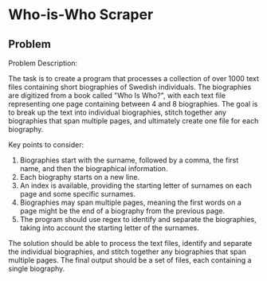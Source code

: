 # Who-is-Who Scraper

## Problem

Problem Description:

The task is to create a program that processes a collection of over 1000 text files containing short biographies of Swedish individuals. The biographies are digitized from a book called "Who Is Who?", with each text file representing one page containing between 4 and 8 biographies. The goal is to break up the text into individual biographies, stitch together any biographies that span multiple pages, and ultimately create one file for each biography.

Key points to consider:

1. Biographies start with the surname, followed by a comma, the first name, and then the biographical information.
2. Each biography starts on a new line.
3. An index is available, providing the starting letter of surnames on each page and some specific surnames.
4. Biographies may span multiple pages, meaning the first words on a page might be the end of a biography from the previous page.
5. The program should use regex to identify and separate the biographies, taking into account the starting letter of the surnames.

The solution should be able to process the text files, identify and separate the individual biographies, and stitch together any biographies that span multiple pages. The final output should be a set of files, each containing a single biography.